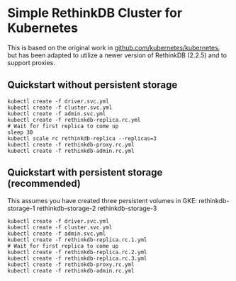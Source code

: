 # Simple RethinkDB Cluster for Kubernetes

This is based on the original work in [github.com/kubernetes/kubernetes](https://github.com/kubernetes/kubernetes/tree/master/examples/rethinkdb), but has been adapted to utilize a newer version of RethinkDB (2.2.5) and to support proxies.

## Quickstart without persistent storage

```
kubectl create -f driver.svc.yml
kubectl create -f cluster.svc.yml
kubectl create -f admin.svc.yml
kubectl create -f rethinkdb-replica.rc.yml
# Wait for first replica to come up
sleep 30
kubectl scale rc rethinkdb-replica --replicas=3
kubectl create -f rethinkdb-proxy.rc.yml
kubectl create -f rethinkdb-admin.rc.yml
```

## Quickstart with persistent storage (recommended)

This assumes you have created three persistent volumes in GKE:
rethinkdb-storage-1
rethinkdb-storage-2
rethinkdb-storage-3

```
kubectl create -f driver.svc.yml
kubectl create -f cluster.svc.yml
kubectl create -f admin.svc.yml
kubectl create -f rethinkdb-replica.rc.1.yml
# Wait for first replica to come up
kubectl create -f rethinkdb-replica.rc.2.yml
kubectl create -f rethinkdb-replica.rc.3.yml
kubectl create -f rethinkdb-proxy.rc.yml
kubectl create -f rethinkdb-admin.rc.yml
```
